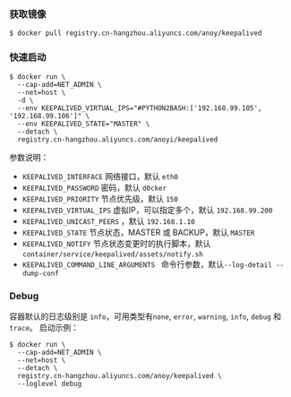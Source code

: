 ### 获取镜像
```
$ docker pull registry.cn-hangzhou.aliyuncs.com/anoy/keepalived
```

### 快速启动
```
$ docker run \
  --cap-add=NET_ADMIN \
  --net=host \
  -d \
  --env KEEPALIVED_VIRTUAL_IPS="#PYTHON2BASH:['192.168.99.105', '192.168.99.106']" \
  --env KEEPALIVED_STATE="MASTER" \
  --detach \
  registry.cn-hangzhou.aliyuncs.com/anoyi/keepalived
```

参数说明：
- `KEEPALIVED_INTERFACE` 网络接口，默认 `eth0`
- `KEEPALIVED_PASSWORD` 密码，默认 `d0cker`
- `KEEPALIVED_PRIORITY` 节点优先级，默认 `150`
- `KEEPALIVED_VIRTUAL_IPS` 虚拟IP，可以指定多个，默认 `192.168.99.200`
- `KEEPALIVED_UNICAST_PEERS` ，默认 `192.168.1.10`
- `KEEPALIVED_STATE` 节点状态，MASTER 或 BACKUP，默认 `MASTER`
- `KEEPALIVED_NOTIFY` 节点状态变更时的执行脚本，默认`container/service/keepalived/assets/notify.sh`
- `KEEPALIVED_COMMAND_LINE_ARGUMENTS ` 命令行参数，默认`--log-detail --dump-conf`

### Debug
容器默认的日志级别是 `info`，可用类型有`none`, `error`, `warning`, `info`, `debug` 和 `trace`。
启动示例：
```
$ docker run \
  --cap-add=NET_ADMIN \
  --net=host \
  --detach \
  registry.cn-hangzhou.aliyuncs.com/anoy/keepalived \
  --loglevel debug
```
